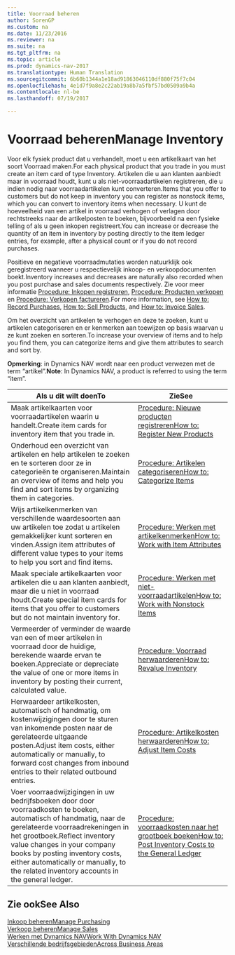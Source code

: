 ```yaml
---
title: Voorraad beheren
author: SorenGP
ms.custom: na
ms.date: 11/23/2016
ms.reviewer: na
ms.suite: na
ms.tgt_pltfrm: na
ms.topic: article
ms.prod: dynamics-nav-2017
ms.translationtype: Human Translation
ms.sourcegitcommit: 6b60b1344a1e18ad91863046110df880f75f7c04
ms.openlocfilehash: 4e1d7f9a8e2c22ab19a8b7a5fbf57bd0509a9b4a
ms.contentlocale: nl-be
ms.lasthandoff: 07/19/2017

---
```


# <a name="manage-inventory"></a><span data-ttu-id="56944-102">Voorraad beheren</span><span class="sxs-lookup"><span data-stu-id="56944-102">Manage Inventory</span></span>
<span data-ttu-id="56944-103">Voor elk fysiek product dat u verhandelt, moet u een artikelkaart van het soort Voorraad maken.</span><span class="sxs-lookup"><span data-stu-id="56944-103">For each physical product that you trade in you must create an item card of type Inventory.</span></span> <span data-ttu-id="56944-104">Artikelen die u aan klanten aanbiedt maar in voorraad houdt, kunt u als niet-voorraadartikelen registreren, die u indien nodig naar voorraadartikelen kunt converteren.</span><span class="sxs-lookup"><span data-stu-id="56944-104">Items that you offer to customers but do not keep in inventory you can register as nonstock items, which you can convert to inventory items when necessary.</span></span> <span data-ttu-id="56944-105">U kunt de hoeveelheid van een artikel in voorraad verhogen of verlagen door rechtstreeks naar de artikelposten te boeken, bijvoorbeeld na een fysieke telling of als u geen inkopen registreert.</span><span class="sxs-lookup"><span data-stu-id="56944-105">You can increase or decrease the quantity of an item in inventory by posting directly to the item ledger entries, for example, after a physical count or if you do not record purchases.</span></span>

<span data-ttu-id="56944-106">Positieve en negatieve voorraadmutaties worden natuurklijk ook geregistreerd wanneer u respectievelijk inkoop- en verkoopdocumenten boekt.</span><span class="sxs-lookup"><span data-stu-id="56944-106">Inventory increases and decreases are naturally also recorded when you post purchase and sales documents respectively.</span></span> <span data-ttu-id="56944-107">Zie voor meer informatie [Procedure: Inkopen registreren](purchasing-how-record-purchases.md), [Procedure: Producten verkopen](sales-how-sell-products.md) en [Procedure: Verkopen factureren](sales-how-invoice-sales.md).</span><span class="sxs-lookup"><span data-stu-id="56944-107">For more information, see [How to: Record Purchases](purchasing-how-record-purchases.md), [How to: Sell Products](sales-how-sell-products.md), and [How to: Invoice Sales](sales-how-invoice-sales.md).</span></span>

<span data-ttu-id="56944-108">Om het overzicht van artikelen te verhogen en deze te zoeken, kunt u artikelen categoriseren en er kenmerken aan toewijzen op basis waarvan u ze kunt zoeken en sorteren.</span><span class="sxs-lookup"><span data-stu-id="56944-108">To increase your overview of items and to help you find them, you can categorize items and give them attributes to search and sort by.</span></span>   

<span data-ttu-id="56944-109">**Opmerking**: in Dynamics NAV wordt naar een product verwezen met de term “artikel”.</span><span class="sxs-lookup"><span data-stu-id="56944-109">**Note**: In Dynamics NAV, a product is referred to using the term “item”.</span></span>

|<span data-ttu-id="56944-110">Als u dit wilt doen</span><span class="sxs-lookup"><span data-stu-id="56944-110">To</span></span> |<span data-ttu-id="56944-111">Zie</span><span class="sxs-lookup"><span data-stu-id="56944-111">See</span></span> |
|---|----|
|<span data-ttu-id="56944-112">Maak artikelkaarten voor voorraadartikelen waarin u handelt.</span><span class="sxs-lookup"><span data-stu-id="56944-112">Create item cards for inventory item that you trade in.</span></span>|[<span data-ttu-id="56944-113">Procedure: Nieuwe producten registreren</span><span class="sxs-lookup"><span data-stu-id="56944-113">How to: Register New Products</span></span>](inventory-how-register-new-products.md)|
|<span data-ttu-id="56944-114">Onderhoud een overzicht van artikelen en help artikelen te zoeken en te sorteren door ze in categorieën te organiseren.</span><span class="sxs-lookup"><span data-stu-id="56944-114">Maintain an overview of items and help you find and sort items by organizing them in categories.</span></span>|[<span data-ttu-id="56944-115">Procedure: Artikelen categoriseren</span><span class="sxs-lookup"><span data-stu-id="56944-115">How to: Categorize Items</span></span>](inventory-how-categorize-items.md)|  
|<span data-ttu-id="56944-116">Wijs artikelkenmerken van verschillende waardesoorten aan uw artikelen toe zodat u artikelen gemakkelijker kunt sorteren en vinden.</span><span class="sxs-lookup"><span data-stu-id="56944-116">Assign item attributes of different value types to your items to help you sort and find items.</span></span>|[<span data-ttu-id="56944-117">Procedure: Werken met artikelkenmerken</span><span class="sxs-lookup"><span data-stu-id="56944-117">How to: Work with Item Attributes</span></span>](inventory-how-work-item-attributes.md)|
|<span data-ttu-id="56944-118">Maak speciale artikelkaarten voor artikelen die u aan klanten aanbiedt, maar die u niet in voorraad houdt.</span><span class="sxs-lookup"><span data-stu-id="56944-118">Create special item cards for items that you offer to customers but do not maintain inventory for.</span></span>|[<span data-ttu-id="56944-119">Procedure: Werken met niet-voorraadartikelen</span><span class="sxs-lookup"><span data-stu-id="56944-119">How to: Work with Nonstock Items</span></span>](inventory-how-work-nonstock-items.md)|
|<span data-ttu-id="56944-120">Vermeerder of verminder de waarde van een of meer artikelen in voorraad door de huidige, berekende waarde ervan te boeken.</span><span class="sxs-lookup"><span data-stu-id="56944-120">Appreciate or depreciate the value of one or more items in inventory by posting their current, calculated value.</span></span>|[<span data-ttu-id="56944-121">Procedure: Voorraad herwaarderen</span><span class="sxs-lookup"><span data-stu-id="56944-121">How to: Revalue Inventory</span></span>](inventory-how-revalue-inventory.md)|
|<span data-ttu-id="56944-122">Herwaardeer artikelkosten, automatisch of handmatig, om kostenwijzigingen door te sturen van inkomende posten naar de gerelateerde uitgaande posten.</span><span class="sxs-lookup"><span data-stu-id="56944-122">Adjust item costs, either automatically or manually, to forward cost changes from inbound entries to their related outbound entries.</span></span>|[<span data-ttu-id="56944-123">Procedure: Artikelkosten herwaarderen</span><span class="sxs-lookup"><span data-stu-id="56944-123">How to: Adjust Item Costs</span></span>](inventory-how-adjust-item-costs.md)|
|<span data-ttu-id="56944-124">Voer voorraadwijzigingen in uw bedrijfsboeken door door voorraadkosten te boeken, automatisch of handmatig, naar de gerelateerde voorraadrekeningen in het grootboek.</span><span class="sxs-lookup"><span data-stu-id="56944-124">Reflect inventory value changes in your company books by posting inventory costs, either automatically or manually, to the related inventory accounts in the general ledger.</span></span>|[<span data-ttu-id="56944-125">Procedure: voorraadkosten naar het grootboek boeken</span><span class="sxs-lookup"><span data-stu-id="56944-125">How to: Post Inventory Costs to the General Ledger</span></span>](inventory-how-post-inventory-cost-gl.md)|

## <a name="see-also"></a><span data-ttu-id="56944-126">Zie ook</span><span class="sxs-lookup"><span data-stu-id="56944-126">See Also</span></span>  
[<span data-ttu-id="56944-127">Inkoop beheren</span><span class="sxs-lookup"><span data-stu-id="56944-127">Manage Purchasing</span></span>](purchasing-manage-purchasing.md)  
[<span data-ttu-id="56944-128">Verkoop beheren</span><span class="sxs-lookup"><span data-stu-id="56944-128">Manage Sales</span></span>](sales-manage-sales.md)  
[<span data-ttu-id="56944-129">Werken met Dynamics NAV</span><span class="sxs-lookup"><span data-stu-id="56944-129">Work With Dynamics NAV</span></span>](ui-work-product.md)  
[<span data-ttu-id="56944-130">Verschillende bedrijfsgebieden</span><span class="sxs-lookup"><span data-stu-id="56944-130">Across Business Areas</span></span>](ui-across-business-areas.md)

